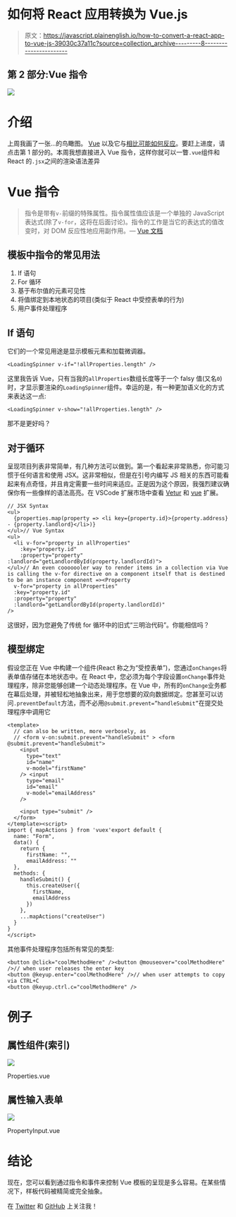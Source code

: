 # 如何将 React 应用转换为 Vue.js

> 原文：<https://javascript.plainenglish.io/how-to-convert-a-react-app-to-vue-js-39030c37a11c?source=collection_archive---------8----------------------->

## 第 2 部分:Vue 指令

![](img/9cb896f6e0e75415a588ec4d579dfb59.png)

# 介绍

上周我画了一张…的鸟瞰图。 [Vue](https://vuejs.org/) 以及它与[相比可能如何反应](https://reactjs.org/)。要赶上进度，请点击第 1 部分的。本周我想直接进入 Vue 指令，这样你就可以一瞥`.vue`组件和 React 的`.jsx`之间的渲染语法差异

# Vue 指令

> 指令是带有`v-`前缀的特殊属性。指令属性值应该是一个单独的 JavaScript 表达式(除了`v-for`，这将在后面讨论)。指令的工作是当它的表达式的值改变时，对 DOM 反应性地应用副作用。— [Vue 文档](https://vuejs.org/v2/guide/syntax.html#Directives)

## 模板中指令的常见用法

1.  If 语句
2.  For 循环
3.  基于布尔值的元素可见性
4.  将值绑定到本地状态的项目(类似于 React 中受控表单的行为)
5.  用户事件处理程序

## If 语句

它们的一个常见用途是显示模板元素和加载微调器。

```
<LoadingSpinner v-if="!allProperties.length" />
```

这里我告诉 Vue，只有当我的`allProperties`数组长度等于一个 falsy 值(又名`0`)时，才显示要渲染的`LoadingSpinner`组件。幸运的是，有一种更加语义化的方式来表达这一点:

```
<LoadingSpinner v-show="!allProperties.length" />
```

那不是更好吗？

## 对于循环

呈现项目列表非常简单，有几种方法可以做到。第一个看起来非常熟悉，你可能习惯于任何语言和使用 JSX。这非常相似，但是在引号内编写 JS 相关的东西可能看起来有点奇怪，并且肯定需要一些时间来适应。正是因为这个原因，我强烈建议确保你有一些像样的语法高亮。在 VSCode 扩展市场中查看 [Vetur](https://marketplace.visualstudio.com/items?itemName=octref.vetur) 和 [vue](https://marketplace.visualstudio.com/items?itemName=jcbuisson.vue) 扩展。

```
// JSX Syntax
<ul>
  {properties.map(property => <li key={property.id}>{property.address} - {property.landlord}</li>)}
</ul>// Vue Syntax
<ul>
  <li v-for="property in allProperties" 
    :key="property.id" 
    :property="property"    :landlord="getLandlordById(property.landlordId)">
</ul>// An even cooooooler way to render items in a collection via Vue is calling the v-for directive on a component itself that is destined to be an instance component =><Property
  v-for="property in allProperties"
  :key="property.id"
  :property="property"
  :landlord="getLandlordById(property.landlordId)"
/>
```

这很好，因为您避免了传统 for 循环中的旧式“三明治代码”。你能相信吗？

## 模型绑定

假设您正在 Vue 中构建一个组件(React 称之为“受控表单”)，您通过`onChanges`将表单值存储在本地状态中。在 React 中，您必须为每个字段设置`onChange`事件处理程序，除非您能够创建一个动态处理程序。在 Vue 中，所有的`onChange`业务都在幕后处理，并被轻松地抽象出来，用于您想要的双向数据绑定。您甚至可以访问`.preventDefault`方法，而不必用`@submit.prevent=”handleSubmit”`在提交处理程序中调用它

```
<template>
  // can also be written, more verbosely, as 
  // <form v-on:submit.prevent="handleSubmit" > <form @submit.prevent="handleSubmit">
    <input
      type="text"
      id="name"
      v-model="firstName"
    /> <input
      type="email"
      id="email"
      v-model="emailAddress"
    />

    <input type="submit" />
  </form>
</template><script>
import { mapActions } from 'vuex'export default {
  name: "Form",
  data() {
    return {
      firstName: "",
      emailAddress: ""
  },
  methods: {
    handleSubmit() {
      this.createUser({
        firstName,
        emailAddress
      })
    },
    ...mapActions("createUser")
  }
}
</script>
```

其他事件处理程序包括所有常见的类型:

```
<button @click="coolMethodHere" /><button @mouseover="coolMethodHere" />// when user releases the enter key
<button @keyup.enter="coolMethodHere" />// when user attempts to copy via CTRL+C
<button @keyup.ctrl.c="coolMethodHere" />
```

# 例子

## 属性组件(索引)

![](img/b51ea12c86461741c47371c8a747b061.png)

Properties.vue

## 属性输入表单

![](img/a142caebe8fa00653a9b6ac781202585.png)

PropertyInput.vue

# 结论

现在，您可以看到通过指令和事件来控制 Vue 模板的呈现是多么容易。在某些情况下，样板代码被精简或完全抽象。

在 [Twitter](http://www.twitter.com/_dan_foley_) 和 [GitHub](http://www.github.com/d-otis) 上关注我！